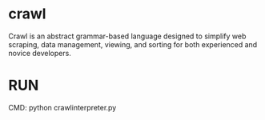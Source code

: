 # crawl
Crawl is an abstract grammar-based language designed to simplify web scraping, data management, viewing, and sorting for both experienced and novice developers.

# RUN
CMD: python crawlinterpreter.py
